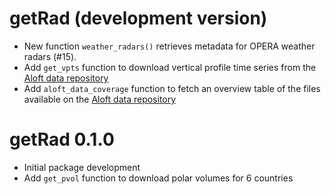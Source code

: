 # getRad (development version)

* New function `weather_radars()` retrieves metadata for OPERA weather radars (#15).
* Add `get_vpts` function to download vertical profile time series from the [Aloft data repository](https://aloftdata.eu/)
* Add `aloft_data_coverage` function to fetch an overview table of the files available on the [Aloft data repository](https://aloftdata.eu/)

# getRad 0.1.0

* Initial package development
* Add `get_pvol` function to download polar volumes for 6 countries
